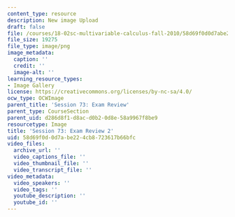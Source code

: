 ```yaml
---
content_type: resource
description: New image Upload
draft: false
file: /courses/18-02sc-multivariable-calculus-fall-2010/58d69f0d0d7abe224cb8723617b66bfc_MIT18_02SC_L24Brds_9.png
file_size: 19275
file_type: image/png
image_metadata:
  caption: ''
  credit: ''
  image-alt: ''
learning_resource_types:
- Image Gallery
license: https://creativecommons.org/licenses/by-nc-sa/4.0/
ocw_type: OCWImage
parent_title: 'Session 73: Exam Review'
parent_type: CourseSection
parent_uid: d286d8f1-d8ac-d0b2-0d8e-58a9967f8be9
resourcetype: Image
title: 'Session 73: Exam Review 2'
uid: 58d69f0d-0d7a-be22-4cb8-723617b66bfc
video_files:
  archive_url: ''
  video_captions_file: ''
  video_thumbnail_file: ''
  video_transcript_file: ''
video_metadata:
  video_speakers: ''
  video_tags: ''
  youtube_description: ''
  youtube_id: ''
---
```


